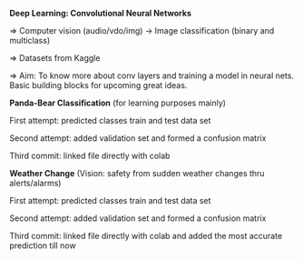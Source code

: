 **Deep Learning: Convolutional Neural Networks**

=> Computer vision (audio/vdo/img) -> Image classification (binary and multiclass)

=> Datasets from Kaggle

=> Aim: To know more about conv layers and training a model in neural nets. Basic building blocks for upcoming great ideas. 


**Panda-Bear Classification**  (for learning purposes mainly)

First attempt: predicted classes train and test data set

Second attempt: added validation set and formed a confusion matrix

Third commit: linked file directly with colab 


**Weather Change**  (Vision: safety from sudden weather changes thru alerts/alarms)

First attempt: predicted classes train and test data set

Second attempt: added validation set and formed a confusion matrix

Third commit: linked file directly with colab and added the most accurate prediction till now
